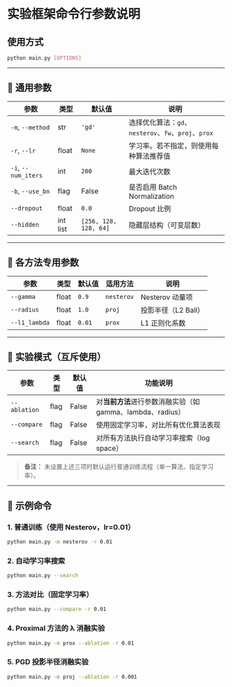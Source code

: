 
# 实验框架命令行参数说明

## 使用方式

```bash
python main.py [OPTIONS]
```

---

## 📌 通用参数

| 参数 | 类型 | 默认值 | 说明 |
|------|------|--------|------|
| `-m`, `--method` | str | `'gd'` | 选择优化算法：`gd`、`nesterov`、`fw`、`proj`、`prox` |
| `-r`, `--lr` | float | `None` | 学习率。若不指定，则使用每种算法推荐值 |
| `-i`, `--num_iters` | int | `200` | 最大迭代次数 |
| `-b`, `--use_bn` | flag | False | 是否启用 Batch Normalization |
| `--dropout` | float | `0.0` | Dropout 比例 |
| `--hidden` | int list | `[256, 128, 128, 64]` | 隐藏层结构（可变层数） |

---

## 🔧 各方法专用参数

| 参数 | 类型 | 默认值 | 适用方法 | 说明 |
|------|------|--------|-----------|------|
| `--gamma` | float | `0.9` | `nesterov` | Nesterov 动量项 |
| `--radius` | float | `1.0` | `proj` | 投影半径（L2 Ball） |
| `--l1_lambda` | float | `0.01` | `prox` | L1 正则化系数 |

---

## 🎯 实验模式（互斥使用）

| 参数 | 类型 | 默认值 | 功能说明 |
|------|------|--------|----------|
| `--ablation` | flag | False | 对**当前方法**进行参数消融实验（如 gamma、lambda、radius） |
| `--compare` | flag | False | 使用固定学习率，对比所有优化算法表现 |
| `--search` | flag | False | 对所有方法执行自动学习率搜索（log space） |

> **备注：** 未设置上述三项时默认运行普通训练流程（单一算法、指定学习率）。

---

## 🧪 示例命令

### 1. 普通训练（使用 Nesterov，lr=0.01）
```bash
python main.py -m nesterov -r 0.01
```

### 2. 自动学习率搜索
```bash
python main.py --search
```

### 3. 方法对比（固定学习率）
```bash
python main.py --compare -r 0.01
```

### 4. Proximal 方法的 λ 消融实验
```bash
python main.py -m prox --ablation -r 0.01
```

### 5. PGD 投影半径消融实验
```bash
python main.py -m proj --ablation -r 0.001
```
